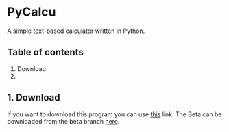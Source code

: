 # PyCalcu
A simple text-based calculator written in Python.

## Table of contents
1. Download
2. 

## 1. Download
If you want to download this program you can use [this](https://github.com/Flipp3rrr/PyCalcu/archive/master.zip) link.
The Beta can be downloaded from the beta branch [here](https://github.com/Flipp3rrr/PyCalcu/archive/beta.zip).